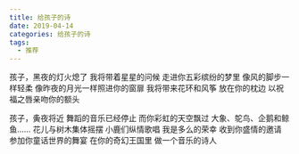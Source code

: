```yaml
---
title: 给孩子的诗
date: 2019-04-14
categories: 给孩子的诗
tags:
  - 推荐
---
```


孩子，黑夜的灯火熄了
我将带着星星的问候
走进你五彩缤纷的梦里<!--more-->
像风的脚步一样轻柔
像昨夜的月光一样照进你的窗扉
我将带来花环和风筝
放在你的枕边
以祝福之唇亲吻你的额头

孩子，夤夜将近
舞蹈的音乐已经停止
而你彩虹的天空飘过
大象、鸵鸟、企鹅和鲸鱼……
花儿与树木集体摇摆
小鹿们纵情歌唱
我是多么的荣幸
收到你盛情的邀请
参加你童话世界的舞宴
在你的奇幻王国里
做一个音乐的诗人
